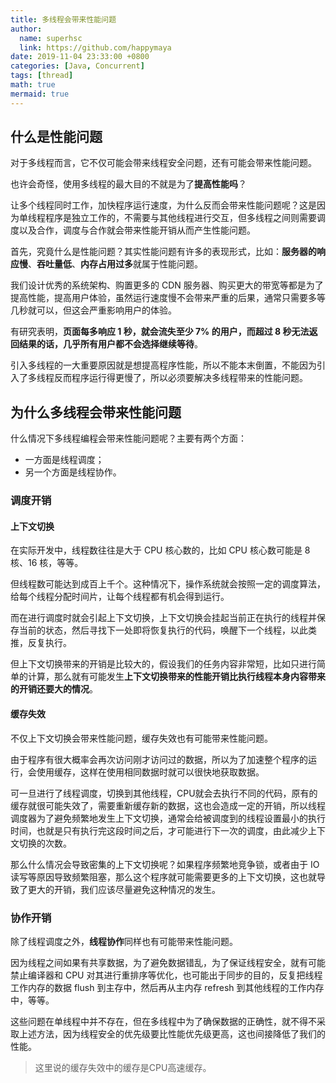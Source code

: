 ```yaml
---
title: 多线程会带来性能问题
author:
  name: superhsc
  link: https://github.com/happymaya
date: 2019-11-04 23:33:00 +0800
categories: [Java, Concurrent]
tags: [thread]
math: true
mermaid: true
---
```


## 什么是性能问题   

对于多线程而言，它不仅可能会带来线程安全问题，还有可能会带来性能问题。

也许会奇怪，使用多线程的最大目的不就是为了**提高性能吗**？

让多个线程同时工作，加快程序运行速度，为什么反而会带来性能问题呢？这是因为单线程程序是独立工作的，不需要与其他线程进行交互，但多线程之间则需要调度以及合作，调度与合作就会带来性能开销从而产生性能问题。

 

首先，究竟什么是性能问题？其实性能问题有许多的表现形式，比如：**服务器的响应慢**、**吞吐量低**、**内存占用过多**就属于性能问题。

我们设计优秀的系统架构、购置更多的 CDN 服务器、购买更大的带宽等都是为了提高性能，提高用户体验，虽然运行速度慢不会带来严重的后果，通常只需要多等几秒就可以，但这会严重影响用户的体验。

有研究表明，**页面每多响应 1 秒，就会流失至少 7% 的用户，而超过 8 秒无法返回结果的话，几乎所有用户都不会选择继续等待**。

引入多线程的一大重要原因就是想提高程序性能，所以不能本末倒置，不能因为引入了多线程反而程序运行得更慢了，所以必须要解决多线程带来的性能问题。



## 为什么多线程会带来性能问题

什么情况下多线程编程会带来性能问题呢？主要有两个方面：
- 一方面是线程调度；
- 另一个方面是线程协作。

### 调度开销

#### 上下文切换

在实际开发中，线程数往往是大于 CPU 核心数的，比如 CPU 核心数可能是 8 核、16 核，等等。

但线程数可能达到成百上千个。这种情况下，操作系统就会按照一定的调度算法，给每个线程分配时间片，让每个线程都有机会得到运行。

而在进行调度时就会引起上下文切换，上下文切换会挂起当前正在执行的线程并保存当前的状态，然后寻找下一处即将恢复执行的代码，唤醒下一个线程，以此类推，反复执行。

但上下文切换带来的开销是比较大的，假设我们的任务内容非常短，比如只进行简单的计算，那么就有可能发生**上下文切换带来的性能开销比执行线程本身内容带来的开销还要大的情况**。

#### 缓存失效

不仅上下文切换会带来性能问题，缓存失效也有可能带来性能问题。

由于程序有很大概率会再次访问刚才访问过的数据，所以为了加速整个程序的运行，会使用缓存，这样在使用相同数据时就可以很快地获取数据。

可一旦进行了线程调度，切换到其他线程，CPU就会去执行不同的代码，原有的缓存就很可能失效了，需要重新缓存新的数据，这也会造成一定的开销，所以线程调度器为了避免频繁地发生上下文切换，通常会给被调度到的线程设置最小的执行时间，也就是只有执行完这段时间之后，才可能进行下一次的调度，由此减少上下文切换的次数。

那么什么情况会导致密集的上下文切换呢？如果程序频繁地竞争锁，或者由于 IO 读写等原因导致频繁阻塞，那么这个程序就可能需要更多的上下文切换，这也就导致了更大的开销，我们应该尽量避免这种情况的发生。

### 协作开销  

除了线程调度之外，**线程协作**同样也有可能带来性能问题。

因为线程之间如果有共享数据，为了避免数据错乱，为了保证线程安全，就有可能禁止编译器和 CPU 对其进行重排序等优化，也可能出于同步的目的，反复把线程工作内存的数据 flush 到主存中，然后再从主内存 refresh 到其他线程的工作内存中，等等。

这些问题在单线程中并不存在，但在多线程中为了确保数据的正确性，就不得不采取上述方法，因为线程安全的优先级要比性能优先级更高，这也间接降低了我们的性能。



> 这里说的缓存失效中的缓存是CPU高速缓存。